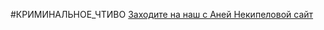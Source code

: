 #КРИМИНАЛЬНОЕ_ЧТИВО
[Заходите на наш с Аней Некипеловой сайт](http://project1375935.tilda.ws/page6026599.html)
